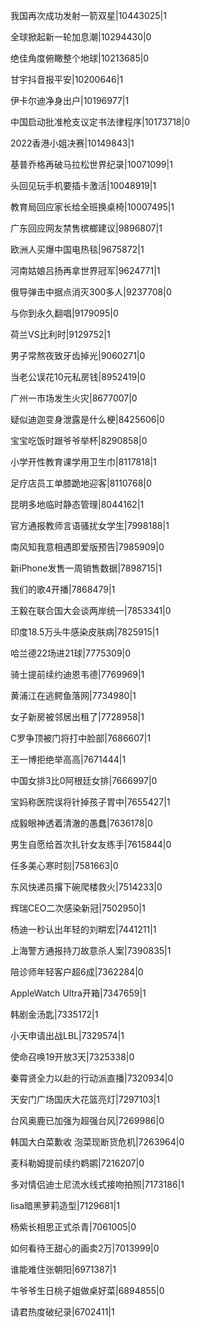 我国再次成功发射一箭双星|10443025|1

全球掀起新一轮加息潮|10294430|0

绝佳角度俯瞰整个地球|10213685|0

甘宇抖音报平安|10200646|1

伊卡尔迪净身出户|10196977|1

中国启动批准枪支议定书法律程序|10173718|0

2022香港小姐决赛|10149843|1

基普乔格再破马拉松世界纪录|10071099|1

头回见玩手机要插卡激活|10048919|1

教育局回应家长给全班换桌椅|10007495|1

广东回应网友禁售槟榔建议|9896807|1

欧洲人买爆中国电热毯|9675872|1

河南姑娘吕扬再拿世界冠军|9624771|1

俄导弹击中据点消灭300多人|9237708|0

与你到永久翻唱|9179095|0

荷兰VS比利时|9129752|1

男子常熬夜致牙齿掉光|9060271|0

当老公误花10元私房钱|8952419|0

广州一市场发生火灾|8677007|0

疑似迪迦变身泄露是什么梗|8425606|0

宝宝吃饭时跟爷爷举杯|8290858|0

小学开性教育课学用卫生巾|8117818|1

足疗店员工单膝跪地迎客|8110768|0

昆明多地临时静态管理|8044162|1

官方通报教师言语骚扰女学生|7998188|1

南风知我意相遇即爱版预告|7985909|0

新iPhone发售一周销售数据|7898715|1

我们的歌4开播|7868479|1

王毅在联合国大会谈两岸统一|7853341|0

印度18.5万头牛感染皮肤病|7825915|1

哈兰德22场进21球|7775309|0

骑士提前续约迪恩韦德|7769969|1

黄浦江在逃鳄鱼落网|7734980|1

女子新房被邻居出租了|7728958|1

C罗争顶被门将打中脸部|7686607|1

王一博拒绝举高高|7671444|1

中国女排3比0阿根廷女排|7666997|0

宝妈称医院误将针掉孩子胃中|7655427|1

成毅眼神透着清澈的愚蠢|7636178|0

男生自愿给首次扎针女友练手|7615844|0

任多美心寒时刻|7581663|0

东风快递员撂下碗爬楼救火|7514233|0

辉瑞CEO二次感染新冠|7502950|1

杨迪一秒认出年轻的刘畊宏|7441211|1

上海警方通报持刀故意杀人案|7390835|1

陪诊师年轻客户超6成|7362284|0

AppleWatch Ultra开箱|7347659|1

韩剧金汤匙|7335172|1

小天申请出战LBL|7329574|1

使命召唤19开放3天|7325338|0

秦霄贤全力以赴的行动派直播|7320934|0

天安门广场国庆大花篮亮灯|7297103|1

台风奥鹿已加强为超强台风|7269986|0

韩国大白菜歉收 泡菜现断货危机|7263964|0

麦科勒姆提前续约鹈鹕|7216207|0

多对情侣迪士尼流水线式接吻拍照|7173186|1

lisa暗黑萝莉造型|7129681|1

杨紫长相思正式杀青|7061005|0

如何看待王甜心的画卖2万|7013999|0

谁能难住张朝阳|6971387|1

牛爷爷生日桃子姐做桌好菜|6894855|0

请君热度破纪录|6702411|1

